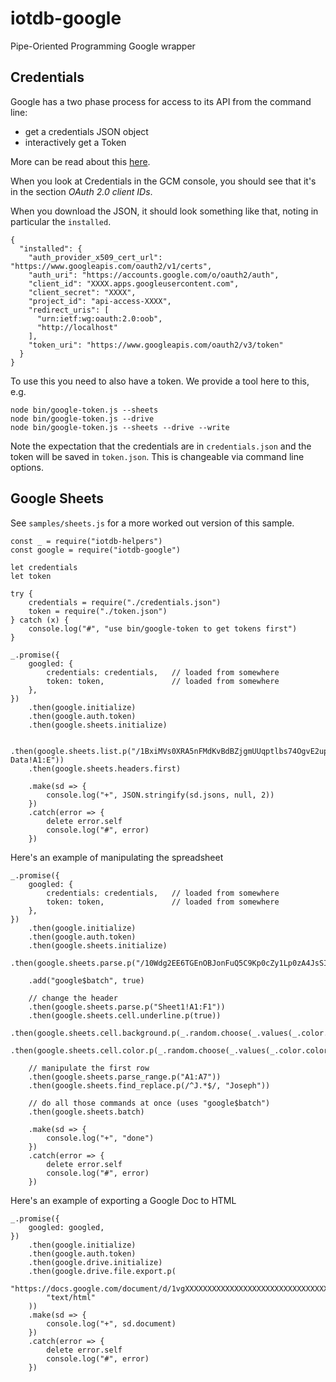 # iotdb-google
Pipe-Oriented Programming Google wrapper

## Credentials

Google has a two phase process for access to its API
from the command line:

* get a credentials JSON object
* interactively get a Token

More can be read about this
[here](https://developers.google.com/sheets/api/quickstart/nodejs).

When you look at Credentials in the GCM console, you 
should see that it's in the section *OAuth 2.0 client IDs*.

When you download the JSON, it should look something like that,
noting in particular the `installed`.

    {
      "installed": {
        "auth_provider_x509_cert_url": "https://www.googleapis.com/oauth2/v1/certs", 
        "auth_uri": "https://accounts.google.com/o/oauth2/auth", 
        "client_id": "XXXX.apps.googleusercontent.com", 
        "client_secret": "XXXX", 
        "project_id": "api-access-XXXX", 
        "redirect_uris": [
          "urn:ietf:wg:oauth:2.0:oob", 
          "http://localhost"
        ], 
        "token_uri": "https://www.googleapis.com/oauth2/v3/token"
      }
    }

To use this you need to also have a token.
We provide a tool here to this, e.g.

    node bin/google-token.js --sheets 
    node bin/google-token.js --drive
    node bin/google-token.js --sheets --drive --write

Note the expectation that the credentials are in `credentials.json`
and the token will be saved in `token.json`. 
This is changeable via command line options.

## Google Sheets

See `samples/sheets.js` for a more worked out
version of this sample.

    const _ = require("iotdb-helpers")
    const google = require("iotdb-google")

    let credentials
    let token

    try {
        credentials = require("./credentials.json")
        token = require("./token.json")
    } catch (x) {
        console.log("#", "use bin/google-token to get tokens first")
    }

    _.promise({
        googled: {
            credentials: credentials,   // loaded from somewhere
            token: token,               // loaded from somewhere
        },
    })
        .then(google.initialize)
        .then(google.auth.token)
        .then(google.sheets.initialize)

        .then(google.sheets.list.p("/1BxiMVs0XRA5nFMdKvBdBZjgmUUqptlbs74OgvE2upms/Class Data!A1:E"))
        .then(google.sheets.headers.first)

        .make(sd => {
            console.log("+", JSON.stringify(sd.jsons, null, 2))
        })
        .catch(error => {
            delete error.self
            console.log("#", error)
        })

Here's an example of manipulating the spreadsheet

    _.promise({
        googled: {
            credentials: credentials,   // loaded from somewhere
            token: token,               // loaded from somewhere
        },
    })
        .then(google.initialize)
        .then(google.auth.token)
        .then(google.sheets.initialize)
        .then(google.sheets.parse.p("/10Wdg2EE6TGEnOBJonFuQ5C9Kp0cZy1Lp0zA4JsSIniE"))

        .add("google$batch", true)

        // change the header
        .then(google.sheets.parse.p("Sheet1!A1:F1"))
        .then(google.sheets.cell.underline.p(true))
        .then(google.sheets.cell.background.p(_.random.choose(_.values(_.color.colord))))
        .then(google.sheets.cell.color.p(_.random.choose(_.values(_.color.colord))))

        // manipulate the first row
        .then(google.sheets.parse_range.p("A1:A7"))
        .then(google.sheets.find_replace.p(/^J.*$/, "Joseph"))

        // do all those commands at once (uses "google$batch")
        .then(google.sheets.batch)

        .make(sd => {
            console.log("+", "done")
        })
        .catch(error => {
            delete error.self
            console.log("#", error)
        })

Here's an example of exporting a Google Doc to HTML

    _.promise({
        googled: googled,
    })
        .then(google.initialize)
        .then(google.auth.token)
        .then(google.drive.initialize)
        .then(google.drive.file.export.p(
            "https://docs.google.com/document/d/1vgXXXXXXXXXXXXXXXXXXXXXXXXXXXXXXXXXXXXXXXXX/edit",
            "text/html"
        ))
        .make(sd => {
            console.log("+", sd.document)
        })
        .catch(error => {
            delete error.self
            console.log("#", error)
        })
